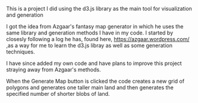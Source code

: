This is a project I did using the d3.js library as the main tool for visualization and generation

I got the idea from Azgaar's fantasy map generator in which he uses the same library and generation methods I have in my code.
I started by closesly following a log he has, found here, https://azgaar.wordpress.com/ ,as a way for me to learn the d3.js libray as well as some generation techniques.

I have since added my own code and have plans to improve this project straying away from Azgaar's methods.

When the Generate Map button is clicked the code creates a new grid of polygons and generates one taller main land and then generates the specified number of shorter blobs of land.

